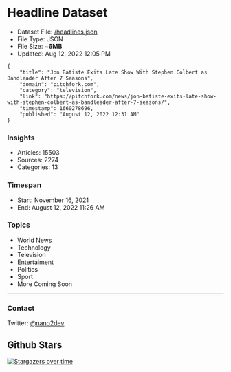 # Headline Dataset

- Dataset File: [/headlines.json](https://raw.githubusercontent.com/fwd/news/master/headlines.json) 
- File Type: JSON
- File Size: ~**6MB**
- Updated: Aug 12, 2022 12:05 PM

```
{
    "title": "Jon Batiste Exits Late Show With Stephen Colbert as Bandleader After 7 Seasons",
    "domain": "pitchfork.com",
    "category": "television",
    "link": "https://pitchfork.com/news/jon-batiste-exits-late-show-with-stephen-colbert-as-bandleader-after-7-seasons/",
    "timestamp": 1660278696,
    "published": "August 12, 2022 12:31 AM"
}
```

### Insights

- Articles: 15503
- Sources: 2274
- Categories: 13

### Timespan

- Start: November 16, 2021
- End: August 12, 2022 11:26 AM

### Topics

- World News
- Technology
- Television
- Entertaiment
- Politics
- Sport
- More Coming Soon

---

### Contact 

Twitter: [@nano2dev](https://twitter.com/nano2dev)

## Github Stars

[![Stargazers over time](https://starchart.cc/fwd/news.svg)](https://starchart.cc/fwd/news)
	